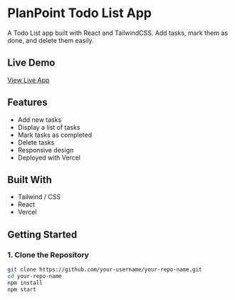 # PlanPoint Todo List App

A Todo List app built with React and TailwindCSS. Add tasks, mark them as done, and delete them easily.

## Live Demo

 [View Live App](https://to-do-app-kappa-rose.vercel.app/)

## Features

-  Add new tasks
-  Display a list of tasks
-  Mark tasks as completed
-  Delete tasks
-  Responsive design
-  Deployed with Vercel

## Built With

- Tailwind / CSS
- React
- Vercel


##  Getting Started

### 1. Clone the Repository

```bash
git clone https://github.com/your-username/your-repo-name.git
cd your-repo-name
npm install
npm start
